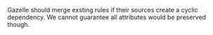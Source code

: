 Gazelle should merge exsting rules if their sources create a cyclic dependency. 
We cannot guarantee all attributes would be preserved though. 